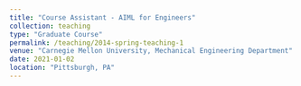 ```yaml
---
title: "Course Assistant - AIML for Engineers"
collection: teaching
type: "Graduate Course"
permalink: /teaching/2014-spring-teaching-1
venue: "Carnegie Mellon University, Mechanical Engineering Department"
date: 2021-01-02
location: "Pittsburgh, PA"
---
```


<!-- * Conducted recitations and held office hours for students enabling them to gain deeper understanding of topics and clarify their doubts.
* Drafted assignments for the course curriculum followed by grading and provision of feedback to the student submissions. -->

